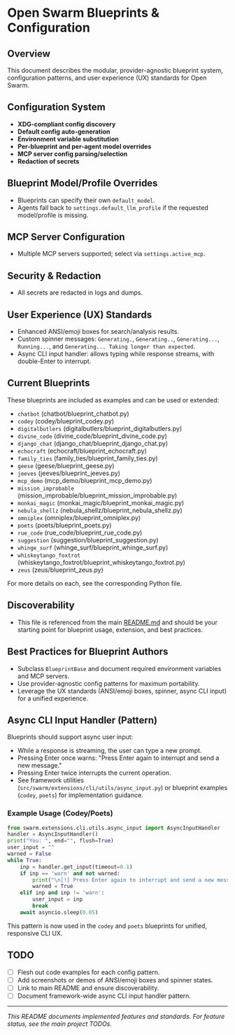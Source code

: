 # Open Swarm Blueprints & Configuration

## Overview
This document describes the modular, provider-agnostic blueprint system, configuration patterns, and user experience (UX) standards for Open Swarm.

## Configuration System
- **XDG-compliant config discovery**
- **Default config auto-generation**
- **Environment variable substitution**
- **Per-blueprint and per-agent model overrides**
- **MCP server config parsing/selection**
- **Redaction of secrets**

## Blueprint Model/Profile Overrides
- Blueprints can specify their own `default_model`.
- Agents fall back to `settings.default_llm_profile` if the requested model/profile is missing.

## MCP Server Configuration
- Multiple MCP servers supported; select via `settings.active_mcp`.

## Security & Redaction
- All secrets are redacted in logs and dumps.

## User Experience (UX) Standards
- Enhanced ANSI/emoji boxes for search/analysis results.
- Custom spinner messages: `Generating.`, `Generating..`, `Generating...`, `Running...`, and `Generating... Taking longer than expected`.
- Async CLI input handler: allows typing while response streams, with double-Enter to interrupt.

## Current Blueprints
These blueprints are included as examples and can be used or extended:

- `chatbot` (chatbot/blueprint_chatbot.py)
- `codey` (codey/blueprint_codey.py)
- `digitalbutlers` (digitalbutlers/blueprint_digitalbutlers.py)
- `divine_code` (divine_code/blueprint_divine_code.py)
- `django_chat` (django_chat/blueprint_django_chat.py)
- `echocraft` (echocraft/blueprint_echocraft.py)
- `family_ties` (family_ties/blueprint_family_ties.py)
- `geese` (geese/blueprint_geese.py)
- `jeeves` (jeeves/blueprint_jeeves.py)
- `mcp_demo` (mcp_demo/blueprint_mcp_demo.py)
- `mission_improbable` (mission_improbable/blueprint_mission_improbable.py)
- `monkai_magic` (monkai_magic/blueprint_monkai_magic.py)
- `nebula_shellz` (nebula_shellz/blueprint_nebula_shellz.py)
- `omniplex` (omniplex/blueprint_omniplex.py)
- `poets` (poets/blueprint_poets.py)
- `rue_code` (rue_code/blueprint_rue_code.py)
- `suggestion` (suggestion/blueprint_suggestion.py)
- `whinge_surf` (whinge_surf/blueprint_whinge_surf.py)
- `whiskeytango_foxtrot` (whiskeytango_foxtrot/blueprint_whiskeytango_foxtrot.py)
- `zeus` (zeus/blueprint_zeus.py)

For more details on each, see the corresponding Python file.

## Discoverability
- This file is referenced from the main [README.md](../README.md) and should be your starting point for blueprint usage, extension, and best practices.

## Best Practices for Blueprint Authors
- Subclass `BlueprintBase` and document required environment variables and MCP servers.
- Use provider-agnostic config patterns for maximum portability.
- Leverage the UX standards (ANSI/emoji boxes, spinner, async CLI input) for a unified experience.

## Async CLI Input Handler (Pattern)
Blueprints should support async user input:
- While a response is streaming, the user can type a new prompt.
- Pressing Enter once warns: "Press Enter again to interrupt and send a new message."
- Pressing Enter twice interrupts the current operation.
- See framework utilities (`src/swarm/extensions/cli/utils/async_input.py`) or blueprint examples (`codey`, `poets`) for implementation guidance.

### Example Usage (Codey/Poets)
```python
from swarm.extensions.cli.utils.async_input import AsyncInputHandler
handler = AsyncInputHandler()
print("You: ", end="", flush=True)
user_input = ""
warned = False
while True:
    inp = handler.get_input(timeout=0.1)
    if inp == 'warn' and not warned:
        print("\n[!] Press Enter again to interrupt and send a new message.", flush=True)
        warned = True
    elif inp and inp != 'warn':
        user_input = inp
        break
    await asyncio.sleep(0.05)
```
This pattern is now used in the `codey` and `poets` blueprints for unified, responsive CLI UX.

## TODO
- [ ] Flesh out code examples for each config pattern.
- [ ] Add screenshots or demos of ANSI/emoji boxes and spinner states.
- [ ] Link to main README and ensure discoverability.
- [ ] Document framework-wide async CLI input handler pattern.

---
*This README documents implemented features and standards. For feature status, see the main project TODOs.*
